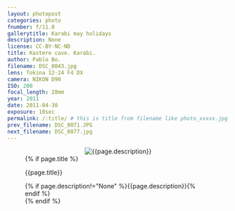 ```yaml
---
layout: photopost
categories: photo
fnumber: f/11.0
gallerytitle: Karabi may holidays
description: None
license: CC-BY-NC-ND
title: Kastere cave. Karabi.
author: Pablo Bo.
filename: DSC_0043.jpg
lens: Tokina 12-24 F4 DX
camera: NIKON D90
ISO: 200
focal_length: 28mm
year: 2011
date: 2011-04-30
exposure: 10sec
permalink: /:title/ # this is title from filename like photo_xxxxx.jpg
prev_filename: DSC_0071.JPG
next_filename: DSC_0077.jpg
---
```


<figure style="">
<div id="photo" style="text-align: center;">
<img class="" src="{{ site.url }}/images/gallery/{{page.year}}/{{page.gallerytitle}}/{{page.filename}}" alt="{{page.description}}">
</div>
{% if page.title %}
<figcaption><p>{{page.title}}</p>{% if page.description!="None" %}{{page.description}}{% endif %}</figcaption>
{% endif %}
</figure>
